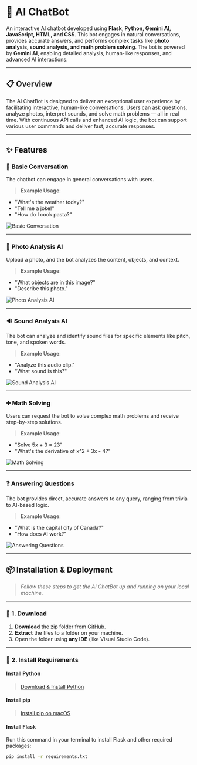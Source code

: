 # 🤖 **AI ChatBot**  

An interactive AI chatbot developed using **Flask, Python, Gemini AI, JavaScript, HTML, and CSS**. This bot engages in natural conversations, provides accurate answers, and performs complex tasks like **photo analysis, sound analysis, and math problem solving**. The bot is powered by **Gemini AI**, enabling detailed analysis, human-like responses, and advanced AI interactions.  


---

## 📋 **Overview**  
The AI ChatBot is designed to deliver an exceptional user experience by facilitating interactive, human-like conversations. Users can ask questions, analyze photos, interpret sounds, and solve math problems — all in real time. With continuous API calls and enhanced AI logic, the bot can support various user commands and deliver fast, accurate responses.  

---

## ✨ **Features**  

### 💬 **Basic Conversation**  
The chatbot can engage in general conversations with users.  
> **Example Usage**:  
- "What's the weather today?"  
- "Tell me a joke!"  
- "How do I cook pasta?"  

![Basic Conversation](https://github.com/user-attachments/assets/9c6be57f-7219-45d8-b32b-c85a4fb3e45a)  

---

### 📸 **Photo Analysis AI**  
Upload a photo, and the bot analyzes the content, objects, and context.  
> **Example Usage**:  
- "What objects are in this image?"  
- "Describe this photo."  

![Photo Analysis AI](https://github.com/user-attachments/assets/4fe931c8-093b-4af7-a60f-f78ea41f9a3c)  

---

### 🔉 **Sound Analysis AI**  
The bot can analyze and identify sound files for specific elements like pitch, tone, and spoken words.  
> **Example Usage**:  
- "Analyze this audio clip."  
- "What sound is this?"  

![Sound Analysis AI](https://github.com/user-attachments/assets/79d8aca9-6e69-4646-9bab-0f31fb1dc47b)  

---

### ➕ **Math Solving**  
Users can request the bot to solve complex math problems and receive step-by-step solutions.  
> **Example Usage**:  
- "Solve 5x + 3 = 23"  
- "What's the derivative of x^2 + 3x - 4?"  

![Math Solving](https://github.com/user-attachments/assets/f44ae9fa-c4da-4d4f-8d5a-e3b7352de324)  

---

### ❓ **Answering Questions**  
The bot provides direct, accurate answers to any query, ranging from trivia to AI-based logic.  
> **Example Usage**:  
- "What is the capital city of Canada?"  
- "How does AI work?"  

![Answering Questions](https://github.com/user-attachments/assets/f704d680-36a6-47bd-9abb-067dd5724778)  

---

## 📦 **Installation & Deployment**  

> _Follow these steps to get the AI ChatBot up and running on your local machine._  

---

### 🔽 **1. Download**  
1. **Download** the zip folder from [GitHub](https://github.com/delvinsalman/AI-ChatBot).  
2. **Extract** the files to a folder on your machine.  
3. Open the folder using **any IDE** (like Visual Studio Code).  

---

### 🔧 **2. Install Requirements**  

#### **Install Python**  
> [Download & Install Python](https://www.dataquest.io/blog/installing-python-on-mac/)  

#### **Install pip**  
> [Install pip on macOS](https://phoenixnap.com/kb/install-pip-mac)  

#### **Install Flask**  
Run this command in your terminal to install Flask and other required packages:  
```bash
pip install -r requirements.txt
